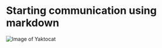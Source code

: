 # Starting communication using markdown
![Image of Yaktocat](https://octodex.github.com/images/yaktocat.png)
